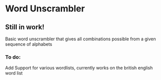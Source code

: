 # Word Unscrambler
## Still in work!
Basic word unscrambler that gives all combinations possible from a given sequence of alphabets
### To do:
Add Support for various wordlists, currently works on the british english word list
